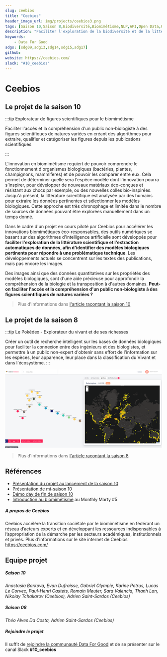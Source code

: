 ```yaml
---
slug: ceebios
title: "Ceebios"
header_image_url: img/projects/ceebios3.png
tags: [Saison 10,Saison 8,Biodiversité,Biomimétisme,NLP,API,Open Data,Graph Networks,sdg14,sdg15]
description: "Faciliter l'exploration de la biodiversité et de la littérature scientifique afin d'identifier des modèles biologiques pertinents pour répondre à une problématique technique grâce au biomimétisme, l'innovation frugale inspirée du vivant."
keywords:
    - Data For Good
sdgs: [sdg09,sdg13,sdg14,sdg15,sdg17]
github: 
website: https://ceebios.com/
slack: "#10_ceebios"
---
```


# Ceebios



## Le projet de la saison 10

:::tip Explorateur de figures scientifiques pour le biomimétisme

Faciliter l'accès et la compréhension d'un public non-biologiste à des figures scientifiques de natures variées en créant des algorithmes pour extraire, qualifier et catégoriser les figures depuis les publications scientifiques

:::

L'innovation en biomimétisme requiert de pouvoir comprendre le fonctionnement d'organismes biologiques (bactéries, plantes, champignons, mammifères) et de pouvoir les comparer entre eux. Cela permet de déterminer quelle sera l'espèce modèle dont l'innovation pourra s'inspirer, pour développer de nouveaux matériaux éco-conçues et résistant aux chocs par exemple, ou des nouvelles colles bio-inspirées. Jusqu'à présent, la littérature scientifique est analysée par des humains pour extraire les données pertinentes et sélectionner les modèles biologiques. Cette approche est très chronophage et limitée dans le nombre de sources de données pouvant être explorées manuellement dans un temps donné.

Dans le cadre d'un projet en cours piloté par Ceebios pour accélérer les innovations biomimétiques éco-responsables, des outils numériques se basant sur des algorithmes d'intelligence artificielle sont développés pour **faciliter l'exploration de la littérature scientifique et l'extraction automatiques de données, afin d'identifier des modèles biologiques pertinents pour répondre à une problématique technique**. Les développements actuels se concentrent sur les textes des publications, mais pas encore les images.

Des images ainsi que des données quantitatives sur les propriétés des modèles biologiques, sont d'une aide précieuse pour approfondir la compréhension de la biologie et la transposition à d'autres domaines. **Peut-on faciliter l'accès et la compréhension d'un public non-biologiste à des figures scientifiques de natures variées ?**

> Plus d'informations dans [l'article racontant la saison 10](/blog/ceebios-s10)

## Le projet de la saison 8

:::tip Le Pokédex - Explorateur du vivant et de ses richesses

Créer un outil de recherche intelligent sur les bases de données biologiques pour faciliter la connexion entre des ingénieurs et des biologistes, et permettre à un public non-expert d'obtenir sans effort de l'information sur les espèces, leur apparence, leur place dans la classification du Vivant et dans l'écosystème.
:::

![](./figure2.png)

> Plus d'informations dans [l'article racontant la saison 8](/blog/ceebios-s08)

## Références
- [Présentation du projet au lancement de la saison 10](https://www.youtube.com/watch?v=bnAXCjD2l80&t=4251s)
- [Présentation de mi-saison 10](https://www.youtube.com/watch?v=9Wx7h2WptGQ&t=3650s)
- [Démo day de fin de saison 10](https://www.youtube.com/watch?v=32lrQg8bZZM&t=3310s)
- [Introduction au biomimétisme](https://www.youtube.com/watch?v=Lgnypz2N-Fc&t=4773s) au Monthly Marty #5

##### A propos de Ceebios
Ceebios accélère la transition sociétale par le biomimétisme en fédérant un réseau d’acteurs experts et en développant les ressources indispensables à l’appropriation de la démarche par les secteurs académiques, institutionnels et privés.
Plus d'informations sur le site internet de Ceebios https://ceebios.com/

## Equipe projet

##### Saison 10
*Anastasia Barkova, Evan Dufraisse, Gabriel Olympie, Karine Petrus, Lucas Le Corvec, Paul-Henri Castets, Romain Meuter, Sara Valencia, Thanh Lan, Nikolay Tchakarov (Ceebios), Adrien Saint-Sardos (Ceebios)*

##### Saison 08
*Théo Alves Da Costa, Adrien Saint-Sardos (Ceebios)*

##### Rejoindre le projet
Il suffit de [rejoindre la communauté Data For Good](/join) et de se présenter sur le canal Slack **#10_ceebios**

